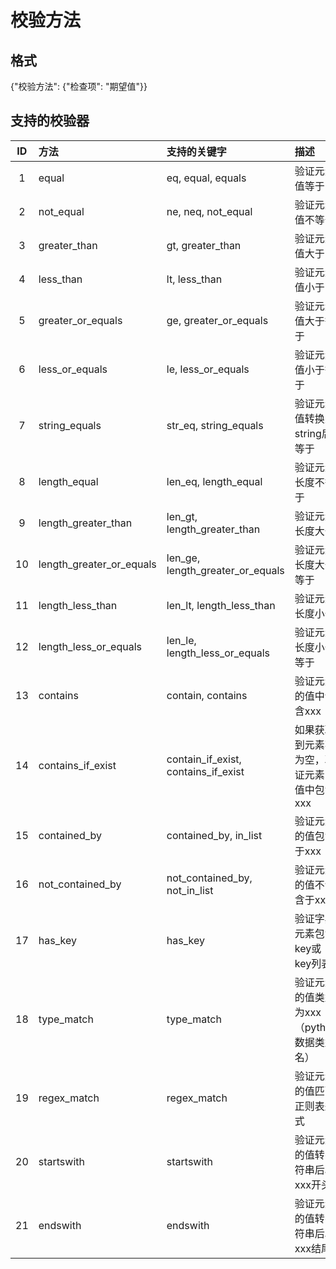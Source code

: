 # 校验方法
## 格式
{"校验方法": {"检查项": "期望值"}}

## 支持的校验器
| ID |           方法           |             支持的关键字            |                     描述                    |
|:----:|:-----------------------|:---------------------------------|:--------------------------------------------|
| 1  |          equal           |          eq, equal, equals          |                验证元素值等于               |
| 2  |        not_equal         |          ne, neq, not_equal         |               验证元素值不等于              |
| 3  |       greater_than       |           gt, greater_than          |                验证元素值大于               |
| 4  |        less_than         |            lt, less_than            |                验证元素值小于               |
| 5  |    greater_or_equals     |        ge, greater_or_equals        |              验证元素值大于等于             |
| 6  |      less_or_equals      |          le, less_or_equals         |              验证元素值小于等于             |
| 7  |      string_equals       |        str_eq, string_equals        |         验证元素值转换为string后等于        |
| 8  |       length_equal       |         len_eq, length_equal        |              验证元素长度不等于             |
| 9  |   length_greater_than    |     len_gt, length_greater_than     |               验证元素长度大于              |
| 10 | length_greater_or_equals |   len_ge, length_greater_or_equals  |             验证元素长度大于等于            |
| 11 |     length_less_than     |       len_lt, length_less_than      |               验证元素长度小于              |
| 12 |  length_less_or_equals   |    len_le, length_less_or_equals    |             验证元素长度小于等于            |
| 13 |         contains         |          contain, contains          |            验证元素的值中包含xxx            |
| 14 |    contains_if_exist     | contain_if_exist, contains_if_exist | 如果获取到元素不为空，验证元素的值中包含xxx |
| 15 |       contained_by       |        contained_by, in_list        |            验证元素的值包含于xxx            |
| 16 |     not_contained_by     |    not_contained_by, not_in_list    |           验证元素的值不包含于xxx           |
| 17 |         has_key          |               has_key               |         验证字典元素包含key或key列表        |
| 18 |        type_match        |              type_match             |  验证元素的值类型为xxx（python数据类型名）  |
| 19 |       regex_match        |             regex_match             |          验证元素的值匹配正则表达式         |
| 20 |        startswith        |              startswith             |       验证元素的值转字符串后以xxx开头       |
| 21 |         endswith         |               endswith              |       验证元素的值转字符串后以xxx结尾       |


